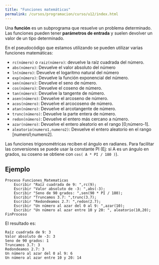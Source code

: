 ```yaml
---
title: "Funciones matemáticas"
permalink: /cursos/programacion/curso/u12/index.html
---
```


Una **función** es un subprograma que resuelve un problema determinado. Las funciones pueden tener **parámetros de entrada** y suelen devolver un valor de un tipo determinado.

En el pseudocódigo que estamos utilizando se pueden utilizar varias funciones matemáticas:

* `rc(número)` o `raiz(número)`: devuelve la raíz cuadrada del número.
* `abs(número)`: Devuelve el valor absoluto del número
* `ln(número)`: Devuelve el logaritmo natural del número
* `exp(número)`: Devuelve la función exponencial del número.
* `sen(número)`: Devuelve el seno de número.
* `cos(número)`: Devuelve el coseno de número.
* `tan(número)`: Devuelve la tangente de número.
* `asen(número)`: Devuelve el arcoseno de número.
* `acos(número)`: Devuelve el arcocoseno de número.
* `atan(número)`: Devuelve el arcotangente de número.
* `trunc(número)`: Devuelve la parte entera de número.
* `redon(número)`: Devuelve el entero más cercano a número.
* `azar(número)`: Devuelve el entero aleatorio en el rango [0;número-1].
* `aleatorio(numero1,numero2)`: Devuelve el entero aleatorio en el rango [numero1;numero2].

Las funciones trigonométricas reciben el ángulo en radianes. Para facilitar las conversiones se puede usar la constante PI (Ej: si A es un ángulo en grados, su coseno se obtiene con `cos( A * PI / 180 )`).

## Ejemplo

	Proceso Funciones_Matematicas
		Escribir "Raíz cuadrada de 9: ",rc(9);
		Escribir "Valor absoluto de -3: ",abs(-3);
		Escribir "Seno de 90 grados: ",sen(90 * PI / 180);
		Escribir "Truncamos 3.7: ",trunc(3.7);
		Escribir "Redondeamos 2.7: ",redon(2.7);
		Escribir "Un número al azar del 0 al 9: ",azar(10);
		Escribir "Un número al azar entre 10 y 20: ", aleatorio(10,20);
	FinProceso

El resultado es:

	Raíz cuadrada de 9: 3
	Valor absoluto de -3: 3
	Seno de 90 grados: 1
	Truncamos 3.7: 3
	Redondeamos 2.7: 3
	Un número al azar del 0 al 9: 6
	Un número al azar entre 10 y 20: 14

	